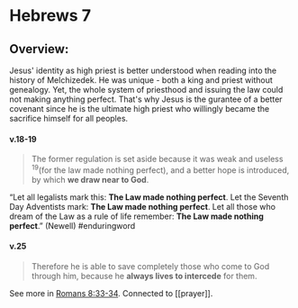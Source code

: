 # Hebrews 7

## Overview:
Jesus' identity as high priest is better understood when reading into the history of Melchizedek. He was unique - both a king and priest without genealogy. Yet, the whole system of priesthood and issuing the law could not making anything perfect. That's why Jesus is the gurantee of a better covenant since he is the ultimate high priest who willingly became the sacrifice himself for all peoples. 


#### v.18-19
>The former regulation is set aside because it was weak and useless <sup>19</sup>(for the law made nothing perfect), and a better hope is introduced, by which **we draw near to God**.

“Let all legalists mark this: **The Law made nothing perfect**. Let the Seventh Day Adventists mark: **The Law made nothing perfect**. Let all those who dream of the Law as a rule of life remember: **The Law made nothing perfect**.” (Newell)
#enduringword 


#### v.25
>Therefore he is able to save completely those who come to God through him, because he **always lives to intercede** for them.

See more in [Romans 8:33-34](Romans8.md#v.33-34).
Connected to [[prayer]].


